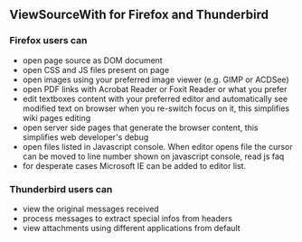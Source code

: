 ViewSourceWith for Firefox and Thunderbird
--

### Firefox users can

 - open page source as DOM document
 - open CSS and JS files present on page
 - open images using your preferred image viewer (e.g. GIMP or ACDSee)
 - open PDF links with Acrobat Reader or Foxit Reader or what you prefer
 - edit textboxes content with your preferred editor and automatically see modified text on browser when you re-switch focus on it, this simplifies wiki pages editing
 - open server side pages that generate the browser content, this simplifies web developer's debug
 - open files listed in Javascript console. When editor opens file the cursor can be moved to line number shown on javascript console, read js faq
 - for desperate cases Microsoft IE can be added to editor list.

### Thunderbird users can

 - view the original messages received
 - process messages to extract special infos from headers
 - view attachments using different applications from default
